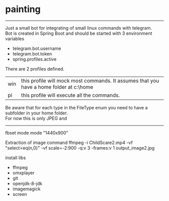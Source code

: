 # painting 

***
Just a small bot for integrating of small linux commands with telegram.<br>
Bot is created in Spring Boot and should be started with 3 environment variables

* telegram.bot.username
* telegram.bot.token
* spring.profiles.active

There are 2 profiles defined. 
<table>
    <tr>
        <td>win</td>
        <td>this profile will mock most commands. It assumes that you have a home folder at c:\home</td>
    </tr>
    <tr>
        <td>pi</td>
        <td>this profile will execute all the commands.</td>
    </tr>
</table>

Be aware that for each type in the FileType enum you need to have a subfolder in your home folder.<br/>
For now this is only JPEG and 
 
***

fbset mode
mode "1440x900"


Extraction of image command
ffmpeg -i ChildScare2.mp4 -vf "select=eq(n\,0)" -vf scale=-2:900 -q:v 3 -frames:v 1 output_image2.jpg


install libs
* ffmpeg
* omxplayer
* git
* openjdk-8-jdk
* imagemagick 
* screen